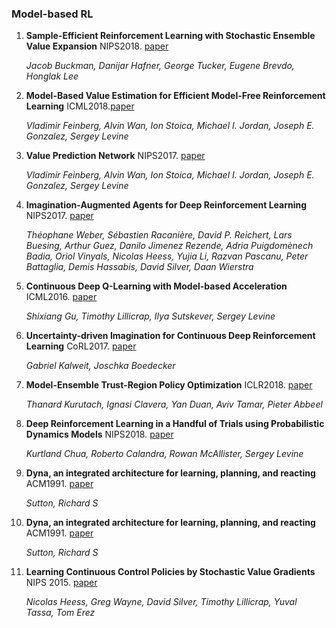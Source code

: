 ### Model-based RL
1. **Sample-Efficient Reinforcement Learning with Stochastic Ensemble Value Expansion** NIPS2018. [paper](https://arxiv.org/abs/1807.01675)

    *Jacob Buckman, Danijar Hafner, George Tucker, Eugene Brevdo, Honglak Lee*

2. **Model-Based Value Estimation for Efficient Model-Free Reinforcement Learning**  ICML2018.[paper](https://arxiv.org/abs/1803.00101)

    *Vladimir Feinberg, Alvin Wan, Ion Stoica, Michael I. Jordan, Joseph E. Gonzalez, Sergey Levine* 
    
3. **Value Prediction Network** NIPS2017. [paper](https://arxiv.org/abs/1707.03497)

    *Vladimir Feinberg, Alvin Wan, Ion Stoica, Michael I. Jordan, Joseph E. Gonzalez, Sergey Levine*
    
4. **Imagination-Augmented Agents for Deep Reinforcement Learning** NIPS2017. [paper](https://arxiv.org/abs/1707.06203)

    *Théophane Weber, Sébastien Racanière, David P. Reichert, Lars Buesing, Arthur Guez, Danilo Jimenez Rezende, Adria Puigdomènech Badia, Oriol Vinyals, Nicolas Heess, Yujia Li, Razvan Pascanu, Peter Battaglia, Demis Hassabis, David Silver, Daan Wierstra*
    
5. **Continuous Deep Q-Learning with Model-based Acceleration** ICML2016. [paper](https://arxiv.org/abs/1603.00748)
    
    *Shixiang Gu, Timothy Lillicrap, Ilya Sutskever, Sergey Levine*

6. **Uncertainty-driven Imagination for Continuous Deep Reinforcement Learning** CoRL2017. [paper](http://proceedings.mlr.press/v78/kalweit17a/kalweit17a.pdf)
    
    *Gabriel Kalweit, Joschka Boedecker*
    
7. **Model-Ensemble Trust-Region Policy Optimization** ICLR2018. [paper](https://arxiv.org/abs/1802.10592)
    
    *Thanard Kurutach, Ignasi Clavera, Yan Duan, Aviv Tamar, Pieter Abbeel*

8. **Deep Reinforcement Learning in a Handful of Trials using Probabilistic Dynamics Models** NIPS2018. [paper](https://arxiv.org/abs/1805.12114)
    
    *Kurtland Chua, Roberto Calandra, Rowan McAllister, Sergey Levine*

9. **Dyna, an integrated architecture for learning, planning, and reacting** ACM1991. [paper](https://dl.acm.org/citation.cfm?id=122377)
    
    *Sutton, Richard S*
    
10. **Dyna, an integrated architecture for learning, planning, and reacting** ACM1991. [paper](https://dl.acm.org/citation.cfm?id=122377)
    
    *Sutton, Richard S*
    
11. **Learning Continuous Control Policies by Stochastic Value Gradients** NIPS 2015. [paper](https://arxiv.org/abs/1510.09142)
    
    *Nicolas Heess, Greg Wayne, David Silver, Timothy Lillicrap, Yuval Tassa, Tom Erez*
